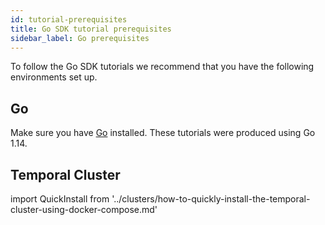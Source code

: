 ```yaml
---
id: tutorial-prerequisites
title: Go SDK tutorial prerequisites
sidebar_label: Go prerequisites
---
```


To follow the Go SDK tutorials we recommend that you have the following environments set up.

## Go

Make sure you have [Go](https://golang.org/doc/install) installed. These tutorials were produced using Go 1.14.

## Temporal Cluster

import QuickInstall from '../clusters/how-to-quickly-install-the-temporal-cluster-using-docker-compose.md'

<QuickInstall />
